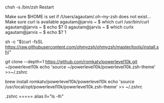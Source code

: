 chsh -s /bin/zsh
Restart

Make sure $HOME is set
if /Users/agautam/.oh-my-zsh does not exist...
Make sure curl is available
    agautam@jarvis ~ $ which curl
    /usr/bin/curl
    agautam@jarvis ~ $ echo $?
    0
    agautam@jarvis ~ $ which curlx
    agautam@jarvis ~ $ echo $?
    1

sh -c "$(curl -fsSL https://raw.githubusercontent.com/ohmyzsh/ohmyzsh/master/tools/install.sh)"


git clone --depth=1 https://github.com/romkatv/powerlevel10k.git ~/powerlevel10k
echo 'source ~/powerlevel10k/powerlevel10k.zsh-theme' >>~/.zshrc


brew install romkatv/powerlevel10k/powerlevel10k
echo 'source /usr/local/opt/powerlevel10k/powerlevel10k.zsh-theme' >> ~/.zshrc


.zshrc =====
alias ll="ls -lh"

